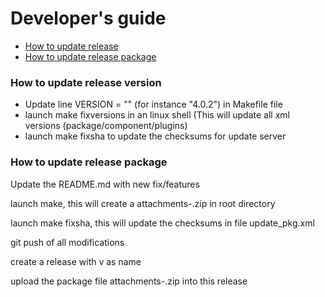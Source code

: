 # Developer's guide

- [How to update release](#how-to-update-release-version)
- [How to update release package](#how-to-update-release-package)

### How to update release version

- Update line VERSION = "<new version>" (for instance "4.0.2") in Makefile file
- launch make fixversions in an linux shell (This will update all xml versions (package/component/plugins)
- launch make fixsha to update the checksums for update server


### How to update release package

Update the README.md with new fix/features

launch make, this will create a attachments-<version>.zip in root directory

launch make fixsha, this will update the checksums in file update_pkg.xml

git push of all modifications

create a release with v<version> as name

upload the package file  attachments-<version>.zip into this release 

